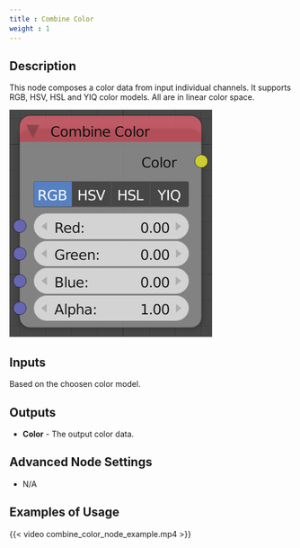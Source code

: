 ```yaml
---
title : Combine Color
weight : 1
---
```


## Description

This node composes a color data from input individual channels. It
supports RGB, HSV, HSL and YIQ color models. All are in linear color
space.

![image](combine_color_node.png)

## Inputs

Based on the choosen color model.

## Outputs

- **Color** - The output color data.

## Advanced Node Settings

- N/A

## Examples of Usage

{{< video combine_color_node_example.mp4 >}}
